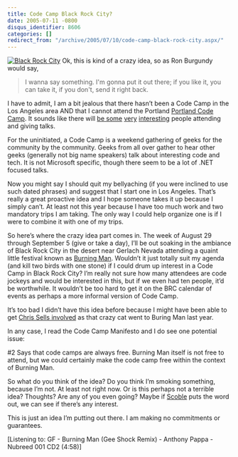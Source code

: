 ```yaml
---
title: Code Camp Black Rock City?
date: 2005-07-11 -0800
disqus_identifier: 8606
categories: []
redirect_from: "/archive/2005/07/10/code-camp-black-rock-city.aspx/"
---
```


[![Black Rock
City](https://haacked.com/images/BlackRockCity.jpg)](http://www.sidecanyon.com/features/deserts10.htm)
Ok, this is kind of a crazy idea, so as Ron Burgundy would say,

> I wanna say something. I'm gonna put it out there; if you like it, you
> can take it, if you don't, send it right back.

I have to admit, I am a bit jealous that there hasn’t been a Code Camp
in the Los Angeles area AND that I cannot attend the Portland [Portland
Code Camp](http://pacwest.ms/codecamp/pdx/1/). It sounds like there will
[be some](http://neopoleon.com/blog/posts/15103.aspx)
[very](http://www.lazycoder.com/weblog/archives/2005/07/11/forensic-development/)
[interesting](http://www.sellsbrothers.com/news/showTopic.aspx?ixTopic=1815)
people attending and giving talks.

For the uninitiated, a Code Camp is a weekend gathering of geeks for the
community by the community. Geeks from all over gather to hear other
geeks (generally not big name speakers) talk about interesting code and
tech. It is not Microsoft specific, though there seem to be a lot of
.NET focused talks.

Now you might say I should quit my bellyaching (if you were inclined to
use such dated phrases) and suggest that I start one in Los Angeles.
That’s really a great proactive idea and I hope someone takes it up
because I simply can’t. At least not this year because I have too much
work and two mandatory trips I am taking. The only way I could help
organize one is if I were to combine it with one of my trips.

So here’s where the crazy idea part comes in. The week of August 29
through September 5 (give or take a day), I’ll be out soaking in the
ambiance of Black Rock City in the desert near Gerlach Nevada attending
a quaint little festival known as [Burning Man](http://burningman.com/).
Wouldn’t it just totally suit my agenda (and kill two birds with one
stone) if I could drum up interest in a Code Camp in Black Rock City?
I’m really not sure how many attendees are code jockeys and would be
interested in this, but if we even had ten people, it’d be worthwhile.
It wouldn’t be too hard to get it on the BRC calendar of events as
perhaps a more informal version of Code Camp.

It’s too bad I didn’t have this idea before because I might have been
able to get [Chris Sells
involved](http://www.sellsbrothers.com/spout/#Freeing_My_Mind) as that
crazy cat went to Buring Man last year.

In any case, I read the Code Camp Manifesto and I do see one potential
issue:

\#2 Says that code camps are always free. Burning Man itself is not free
to attend, but we could certainly make the code camp free within the
context of Burning Man.

So what do you think of the idea? Do you think I’m smoking something,
because I’m not. At least not right now. Or is this perhaps not a
terrible idea? Thoughts? Are any of you even going? Maybe if
[Scoble](http://radio.weblogs.com/0001011/) puts the word out, we can
see if there’s any interest.

This is just an idea I’m putting out there. I am making no commitments
or guarantees.

[Listening to: GF - Burning Man (Gee Shock Remix) - Anthony Pappa -
Nubreed 001 CD2 (4:58)]

